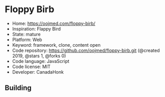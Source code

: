 # Floppy Birb

- Home: https://oojmed.com/floppy-birb/
- Inspiration: Flappy Bird
- State: mature
- Platform: Web
- Keyword: framework, clone, content open
- Code repository: https://github.com/oojmed/floppy-birb.git (@created 2019, @stars 1, @forks 0)
- Code language: JavaScript
- Code license: MIT
- Developer: CanadaHonk

## Building

